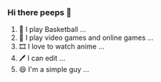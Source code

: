 ### Hi there peeps 👋

1. 🏀 I play Basketball ...
2. 👾 I play video games and online games ...
3. 🎞 I love to watch anime ...
4. 🖊 I can edit ...
5. 😄 I'm a simple guy ...

<!--
**Andre-05/Andre-05** is a ✨ _special_ ✨ repository because its `README.md` (this file) appears on your GitHub profile.

Here are some ideas to get you started:

- 🔭 I’m currently working on ...
- 🌱 I’m currently learning ...
- 👯 I’m looking to collaborate on ...
- 🤔 I’m looking for help with ...
- 💬 Ask me about ...
- 📫 How to reach me: ...
- 😄 Pronouns: ...
- ⚡ Fun fact: ...
-->
